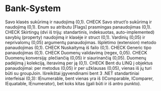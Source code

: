# Bank-System
Savo klasės sukūrimą ir naudojimą (0,1). CHECK
Savo struct’o sukūrimą ir naudojimą (0,1).
Enum su atributu [Flags] prasmingas panaudojimas (0,1). CHECK
Skirtingų (dvi iš trijų: standartinis, indeksuotas, auto-implemented) savybių (property) naudojimą ir klasėje ir struct (0,1).
Vardinių (0,05) ir neprivalomų (0,05) argumentų panaudojimas.
Išplėtimo (extension) metodo panaudojimas (0,1). CHECK
Nuskaitymą iš failo (0,1). CHECK
Generic tipo panaudojimas (0,1). CHECK
Duomenų validavimą (regex, 0,05). CHECK
Duomenų konversiją: plečiančią (0,05) ir siaurinančią (0,05).
Duomenų padėjimą į kolekciją, iteravimą per ją (0,1). CHECK
Bent du LINQ į objektus panaudojimai: per metodus (0,05) ir per užklausas (0,05), vienas iš jų turi būti su groupJoin.
Išreikštai įgyvendinami bent 3 .NET standartiniai interfeisai (0,3):
IEnumerable,
bent vienas yra iš (IComparable, IComparer, IEquatable, IEnumerator),
bet koks kitas (gali būti ir iš antro punkto).
